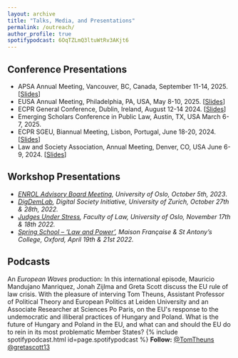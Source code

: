 ```yaml
---
layout: archive
title: "Talks, Media, and Presentations"
permalink: /outreach/
author_profile: true
spotifypodcast: 6OqTZLmQ3ltuWtRv3AKjt6
---
```


## Conference Presentations

- APSA Annual Meeting, Vancouver, BC, Canada, September 11-14, 2025. [[Slides](/assets/files/2025apsa_slides.pdf)]
- EUSA Annual Meeting, Philadelphia, PA, USA, May 8-10, 2025. [[Slides](/assets/files/2025eusa_slides.pdf)]
- ECPR General Conference, Dublin, Ireland, August 12-14 2024. [[Slides](/assets/files/ecprgc2024_slides_lawmaking.pdf)]
- Emerging Scholars Conference in Public Law, Austin, TX, USA March 6-7, 2025.
- ECPR SGEU, Biannual Meeting, Lisbon, Portugal, June 18-20, 2024. [[Slides](/assets/files/ecprsgeu2024_slides_follow.pdf)]
- Law and Society Association, Annual Meeting, Denver, CO, USA June 6-9, 2024. [[Slides](/assets/files/lsa2024_slides_follow.pdf)]

## Workshop Presentations

- *[ENROL Advisory Board Meeting](https://www.sv.uio.no/arena/english/research/projects/enrol/index.html), University of Oslo, October 5th, 2023*.
- [*DigDemLab*](https://digdemlab.io/event/wk2022.html)*, Digital Society Initiative, University of Zurich, October 27th & 28th, 2022.*
- [*Judges Under Stress*](https://www.jus.uio.no/ifp/english/research/projects/jus/events/20221118.html)*, Faculty of Law, University of Oslo, November 17th & 18th 2022.*
- [*Spring School – ‘Law and Power’*](https://europaeum.org/report-2022-spring-school/)*, Maison Française & St Antony’s College, Oxford, April 19th & 21st 2022.*

## Podcasts

An *European Waves* production: In this international episode, Mauricio Mandujano Manriquez, Jonah Zijlma and Greta Scott discuss the EU rule of law crisis. With the pleasure of interving  Tom Theuns, Assistant Professor of Political Theory and European Politics at Leiden University and an Associate Researcher at Sciences Po Paris, on the EU's response to the undemocratic and illiberal practices of Hungary and Poland. What is the future of Hungary and Poland in the EU, and what can and should the EU do to rein in its most problematic Member States?
{% include spotifypodcast.html id=page.spotifypodcast %}
**Follow:** [@TomTheuns](https://twitter.com/TomTheuns) [@gretascott13](https://twitter.com/gretascott13)
